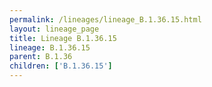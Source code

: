 ```yaml
---
permalink: /lineages/lineage_B.1.36.15.html
layout: lineage_page
title: Lineage B.1.36.15
lineage: B.1.36.15
parent: B.1.36
children: ['B.1.36.15']
---
```

